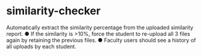 # similarity-checker
Automatically extract the similarity percentage from the  uploaded similarity report.  ● If the similarity is >10%, force the student to re-upload all 3  files again by retaining the previous files.  ● Faculty users should see a history of all uploads by each  student.
